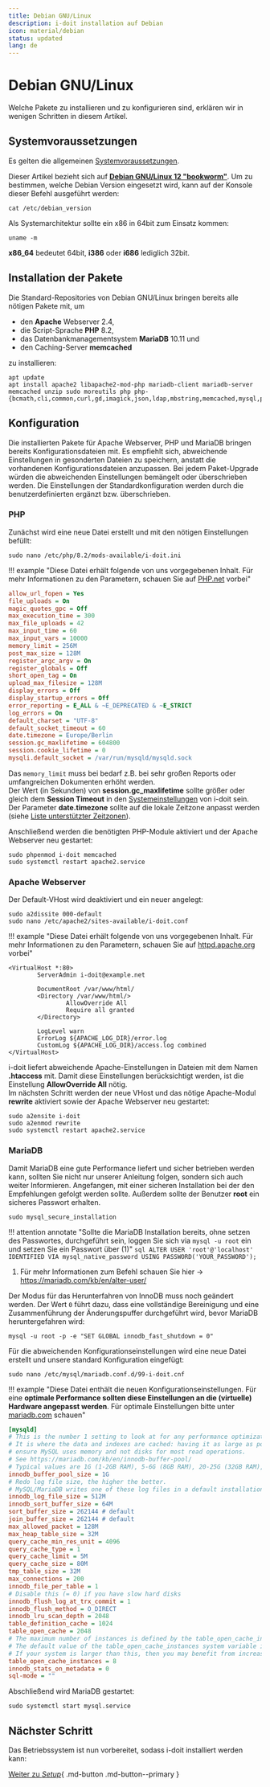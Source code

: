 ```yaml
---
title: Debian GNU/Linux
description: i-doit installation auf Debian
icon: material/debian
status: updated
lang: de
---
```


# Debian GNU/Linux

Welche Pakete zu installieren und zu konfigurieren sind, erklären wir in wenigen Schritten in diesem Artikel.

## Systemvoraussetzungen

Es gelten die allgemeinen [Systemvoraussetzungen](../systemvoraussetzungen.md).

Dieser Artikel bezieht sich auf [**Debian GNU/Linux 12 "bookworm"**](https://debian.org/). Um zu bestimmen, welche Debian Version eingesetzt wird, kann auf der Konsole dieser Befehl ausgeführt werden:

```shell
cat /etc/debian_version
```

Als Systemarchitektur sollte ein x86 in 64bit zum Einsatz kommen:

```shell
uname -m
```

**x86_64** bedeutet 64bit, **i386** oder **i686** lediglich 32bit.

## Installation der Pakete

Die Standard-Repositories von Debian GNU/Linux bringen bereits alle nötigen Pakete mit, um

-   den **Apache** Webserver 2.4,
-   die Script-Sprache **PHP** 8.2,
-   das Datenbankmanagementsystem **MariaDB** 10.11 und
-   den Caching-Server **memcached**

zu installieren:

```shell
apt update
apt install apache2 libapache2-mod-php mariadb-client mariadb-server memcached unzip sudo moreutils php php-{bcmath,cli,common,curl,gd,imagick,json,ldap,mbstring,memcached,mysql,pgsql,soap,xml,zip}
```

## Konfiguration

Die installierten Pakete für Apache Webserver, PHP und MariaDB bringen bereits Konfigurationsdateien mit. Es empfiehlt sich, abweichende Einstellungen in gesonderten Dateien zu speichern, anstatt die vorhandenen Konfigurationsdateien anzupassen. Bei jedem Paket-Upgrade würden die abweichenden Einstellungen bemängelt oder überschrieben werden. Die Einstellungen der Standardkonfiguration werden durch die benutzerdefinierten ergänzt bzw. überschrieben.

### PHP

Zunächst wird eine neue Datei erstellt und mit den nötigen Einstellungen befüllt:

```shell
sudo nano /etc/php/8.2/mods-available/i-doit.ini
```

!!! example "Diese Datei erhält folgende von uns vorgegebenen Inhalt. Für mehr Informationen zu den Parametern, schauen Sie auf [PHP.net](https://www.php.net/manual/de/ini.core.php) vorbei"

```ini
allow_url_fopen = Yes
file_uploads = On
magic_quotes_gpc = Off
max_execution_time = 300
max_file_uploads = 42
max_input_time = 60
max_input_vars = 10000
memory_limit = 256M
post_max_size = 128M
register_argc_argv = On
register_globals = Off
short_open_tag = On
upload_max_filesize = 128M
display_errors = Off
display_startup_errors = Off
error_reporting = E_ALL & ~E_DEPRECATED & ~E_STRICT
log_errors = On
default_charset = "UTF-8"
default_socket_timeout = 60
date.timezone = Europe/Berlin
session.gc_maxlifetime = 604800
session.cookie_lifetime = 0
mysqli.default_socket = /var/run/mysqld/mysqld.sock
```

Das `memory_limit` muss bei bedarf z.B. bei sehr großen Reports oder umfangreichen Dokumenten erhöht werden.<br>
Der Wert (in Sekunden) von **session.gc_maxlifetime** sollte größer oder gleich dem **Session Timeout** in den [Systemeinstellungen](systemeinstellungen.md) von i-doit sein.<br>
Der Parameter **date.timezone** sollte auf die lokale Zeitzone anpasst werden (siehe [Liste unterstützter Zeitzonen](http://php.net/manual/de/timezones.php)).

Anschließend werden die benötigten PHP-Module aktiviert und der Apache Webserver neu gestartet:

```shell
sudo phpenmod i-doit memcached
sudo systemctl restart apache2.service
```

### Apache Webserver

Der Default-VHost wird deaktiviert und ein neuer angelegt:

```shell
sudo a2dissite 000-default
sudo nano /etc/apache2/sites-available/i-doit.conf
```

!!! example "Diese Datei erhält folgende von uns vorgegebenen Inhalt. Für mehr Informationen zu den Parametern, schauen Sie auf [httpd.apache.org](https://httpd.apache.org/docs/2.4/de/mod/core.html) vorbei"

```shell
<VirtualHost *:80>
        ServerAdmin i-doit@example.net

        DocumentRoot /var/www/html/
        <Directory /var/www/html/>
                AllowOverride All
                Require all granted
        </Directory>

        LogLevel warn
        ErrorLog ${APACHE_LOG_DIR}/error.log
        CustomLog ${APACHE_LOG_DIR}/access.log combined
</VirtualHost>
```

i-doit liefert abweichende Apache-Einstellungen in Dateien mit dem Namen **.htaccess** mit. Damit diese Einstellungen berücksichtigt werden, ist die Einstellung **AllowOverride All** nötig.<br>
Im nächsten Schritt werden der neue VHost und das nötige Apache-Modul **rewrite** aktiviert sowie der Apache Webserver neu gestartet:

```shell
sudo a2ensite i-doit
sudo a2enmod rewrite
sudo systemctl restart apache2.service
```

### MariaDB

Damit MariaDB eine gute Performance liefert und sicher betrieben werden kann, sollten Sie nicht nur unserer Anleitung folgen, sondern sich auch weiter Informieren. Angefangen, mit einer sicheren Installation bei der den Empfehlungen gefolgt werden sollte. Außerdem sollte der Benutzer **root** ein sicheres Passwort erhalten.

```shell
sudo mysql_secure_installation
```

!!! attention annotate "Sollte die MariaDB Installation bereits, ohne setzen des Passwortes, durchgeführt sein, loggen Sie sich via `mysql -u root` ein und setzen Sie ein Passwort über (1)"
    ```sql
    ALTER USER 'root'@'localhost' IDENTIFIED VIA mysql_native_password USING PASSWORD('YOUR_PASSWORD');
    ```

1. Für mehr Informationen zum Befehl schauen Sie hier -> <https://mariadb.com/kb/en/alter-user/>

Der Modus für das Herunterfahren von InnoDB muss noch geändert werden. Der Wert `0` führt dazu, dass eine vollständige Bereinigung und eine Zusammenführung der Änderungspuffer durchgeführt wird, bevor MariaDB heruntergefahren wird:

```shell
mysql -u root -p -e "SET GLOBAL innodb_fast_shutdown = 0"
```

Für die abweichenden Konfigurationseinstellungen wird eine neue Datei erstellt und unsere standard Konfiguration eingefügt:

```shell
sudo nano /etc/mysql/mariadb.conf.d/99-i-doit.cnf
```

!!! example "Diese Datei enthält die neuen Konfigurationseinstellungen. Für eine **optimale Performance sollten diese Einstellungen an die (virtuelle) Hardware angepasst werden**. Für optimale Einstellungen bitte unter [mariadb.com](https://mariadb.com/kb/en/optimization-and-tuning/) schauen"

```ini
[mysqld]
# This is the number 1 setting to look at for any performance optimization
# It is where the data and indexes are cached: having it as large as possible will
# ensure MySQL uses memory and not disks for most read operations.
# See https://mariadb.com/kb/en/innodb-buffer-pool/
# Typical values are 1G (1-2GB RAM), 5-6G (8GB RAM), 20-25G (32GB RAM), 100-120G (128GB RAM).
innodb_buffer_pool_size = 1G
# Redo log file size, the higher the better.
# MySQL/MariaDB writes one of these log files in a default installation.
innodb_log_file_size = 512M
innodb_sort_buffer_size = 64M
sort_buffer_size = 262144 # default
join_buffer_size = 262144 # default
max_allowed_packet = 128M
max_heap_table_size = 32M
query_cache_min_res_unit = 4096
query_cache_type = 1
query_cache_limit = 5M
query_cache_size = 80M
tmp_table_size = 32M
max_connections = 200
innodb_file_per_table = 1
# Disable this (= 0) if you have slow hard disks
innodb_flush_log_at_trx_commit = 1
innodb_flush_method = O_DIRECT
innodb_lru_scan_depth = 2048
table_definition_cache = 1024
table_open_cache = 2048
# The maximum number of instances is defined by the table_open_cache_instances system variable.
# The default value of the table_open_cache_instances system variable is 8, which is expected to handle up to 100 CPU cores.
# If your system is larger than this, then you may benefit from increasing the value of this system variable.
table_open_cache_instances = 8
innodb_stats_on_metadata = 0
sql-mode = ""
```

Abschließend wird MariaDB gestartet:

```shell
sudo systemctl start mysql.service
```

## Nächster Schritt

Das Betriebssystem ist nun vorbereitet, sodass i-doit installiert werden kann:

[Weiter zu *Setup*](setup.md){ .md-button .md-button--primary }
